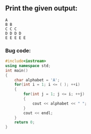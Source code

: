 ## Print the given output:
```
A
B B
C C C
D D D D
E E E E E
```

### Bug code:
```cpp
#include<iostream>
using namespace std;
int main()
{
    char alphabet = 'A';
    for(int i = 1; i <= ( ); ++i)
    {
        for(int j = 1; j <= i; ++j)
        {
            cout << alphabet << " ";
        }
        cout << endl;
    }
    return 0;
}
```
